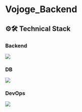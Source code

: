 # Vojoge_Backend

## ⚙️🛠️ Technical Stack

### Backend
<img src="https://skillicons.dev/icons?i=java,spring,springsecurity,hibernate,gradle,postman,& perline="/>


### DB
<img src="https://skillicons.dev/icons?i=redis,mysql& perline="/>


### DevOps
<img src="https://skillicons.dev/icons?i=docker,rds,ec2,loadbalance,s3& perline="/>
